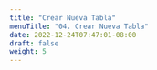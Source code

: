 ```yaml
---
title: "Crear Nueva Tabla"
menuTitle: "04. Crear Nueva Tabla"
date: 2022-12-24T07:47:01-08:00
draft: false
weight: 5
---
```



